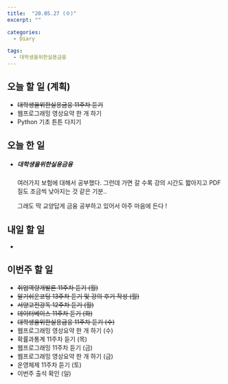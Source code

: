 ```yaml
---
title:  "20.05.27 (수)"
excerpt: ""

categories:
  - Diary

tags:
  - 대학생을위한실용금융
---
```


## 오늘 할 일 (계획)

- ~~대학생을위한실용금융 11주차 듣기~~
- 웹프로그래밍 영상요약 한 개 하기
- Python 기초 튼튼 다지기


## 오늘 한 일

- ##### 대학생을위한실용금융

  여러가지 보험에 대해서 공부했다. 그런데 가면 갈 수록 강의 시간도 짧아지고 PDF 질도 조금씩 낮아지는 것 같은 기분..

  그래도 딱 교양답게 금융 공부하고 있어서 아주 마음에 든다 !

## 내일 할 일

- 

## 이번주 할 일

- ~~취업역량개발론 11주차 듣기 (월)~~
- ~~알기쉬운코딩 13주차 듣기 및 강의 후기 작성 (월)~~
- ~~서양고전강독 12주차 듣기 (월)~~
- ~~데이터베이스 11주차 듣기 (화)~~
- ~~대학생을위한실용금융 11주차 듣기 (수)~~
- 웹프로그래밍 영상요약 한 개 하기 (수)
- 확률과통계 11주차 듣기 (목)
- 웹프로그래밍 11주차 듣기 (금)
- 웹프로그래밍 영상요약 한 개 하기 (금)
- 운영체제 11주차 듣기 (토)
- 이번주 출석 확인 (일)
